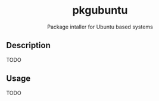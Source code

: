 <h1 align="center">pkgubuntu</h1>

<p align="center">
    Package intaller for Ubuntu based systems
</p>

## Description

TODO

## Usage

TODO
